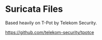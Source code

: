 # Suricata Files
Based heavily on T-Pot by Telekom Security.

https://github.com/telekom-security/tpotce
